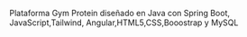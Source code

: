 Plataforma Gym Protein diseñado en Java con Spring Boot, JavaScript,Tailwind, Angular,HTML5,CSS,Booostrap y MySQL
